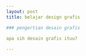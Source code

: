 ```yaml
---
layout: post
title: belajar design grafis

### pengertian desain grafis

apa sih desain grafis ituu?
 
---
```


